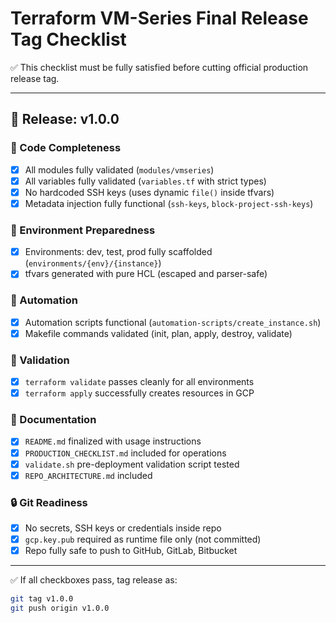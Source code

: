 
# Terraform VM-Series Final Release Tag Checklist

✅ This checklist must be fully satisfied before cutting official production release tag.

---

## 🚀 Release: v1.0.0

### 🔧 Code Completeness

- [x] All modules fully validated (`modules/vmseries`)
- [x] All variables fully validated (`variables.tf` with strict types)
- [x] No hardcoded SSH keys (uses dynamic `file()` inside tfvars)
- [x] Metadata injection fully functional (`ssh-keys`, `block-project-ssh-keys`)

### 🔧 Environment Preparedness

- [x] Environments: dev, test, prod fully scaffolded (`environments/{env}/{instance}`)
- [x] tfvars generated with pure HCL (escaped and parser-safe)

### 🔧 Automation

- [x] Automation scripts functional (`automation-scripts/create_instance.sh`)
- [x] Makefile commands validated (init, plan, apply, destroy, validate)

### 🔧 Validation

- [x] `terraform validate` passes cleanly for all environments
- [x] `terraform apply` successfully creates resources in GCP

### 🔧 Documentation

- [x] `README.md` finalized with usage instructions
- [x] `PRODUCTION_CHECKLIST.md` included for operations
- [x] `validate.sh` pre-deployment validation script tested
- [x] `REPO_ARCHITECTURE.md` included

### 🔒 Git Readiness

- [x] No secrets, SSH keys or credentials inside repo
- [x] `gcp.key.pub` required as runtime file only (not committed)
- [x] Repo fully safe to push to GitHub, GitLab, Bitbucket

---

✅ If all checkboxes pass, tag release as:

```bash
git tag v1.0.0
git push origin v1.0.0
```

